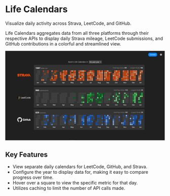 # Life Calendars
Visualize daily activity across Strava, LeetCode, and GitHub.

Life Calendars aggregates data from all three platforms through their respective APIs to display daily Strava mileage, LeetCode submissions, and GitHub contributions in a colorful and streamlined view.

![Life Calendars Screenshot](./src/assets/life_calendars.png)

## Key Features
- View separate daily calendars for LeetCode, GitHub, and Strava.
- Configure the year to display data for, making it easy to compare progress over time.
- Hover over a square to view the specific metric for that day.
- Utilizes caching to limit the number of API calls made.